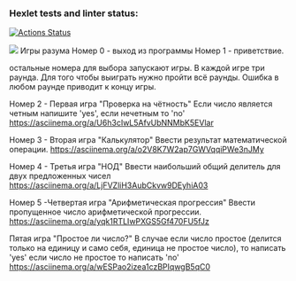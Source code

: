 ### Hexlet tests and linter status:
[![Actions Status](https://github.com/Barlog7/java-project-61/actions/workflows/hexlet-check.yml/badge.svg)](https://github.com/Barlog7/java-project-61/actions)

<a href="https://codeclimate.com/github/Barlog7/java-project-61/maintainability"><img src="https://api.codeclimate.com/v1/badges/cc9fdb240d87903fa67c/maintainability" /></a>
Игры разума
Номер 0 -  выход из программы
Номер 1 - приветствие.

остальные номера для выбора запускают игры.
В каждой игре три раунда. Для того чтобы выиграть нужно пройти всё раунды.
Ошибка в любом раунде приводит к концу игры.

Номер 2 - Первая игра "Проверка на чётность"
Если число является четным напишите 'yes', если нечетным то 'no'
https://asciinema.org/a/U6h3cIwL5AfvUbNNMbK5EVlar

Номер 3 - Вторая игра "Калькулятор"
Ввести результат математической операции.
https://asciinema.org/a/o2V8K7W2ap7GWVqqiPWe3nJMy

Номер 4 - Третья игра "НОД"
Ввести наибольший общий делитель для двух предложенных чисел
https://asciinema.org/a/LjFVZliH3AubCkvw9DEyhiA03

Номер 5 -Четвертая игра "Арифметическая прогрессия"
Ввести пропущенное число арифметической прогрессии.
https://asciinema.org/a/yqk1RTLIwPXGS5Gf470FU5fJz

Пятая игра "Простое ли число?"
В случае если число простое (делится только на единицу и само себя, единица не простое число), то написать 'yes' если число не простое то написать 'no'
https://asciinema.org/a/wESPao2izea1czBPIqwgB5qC0
